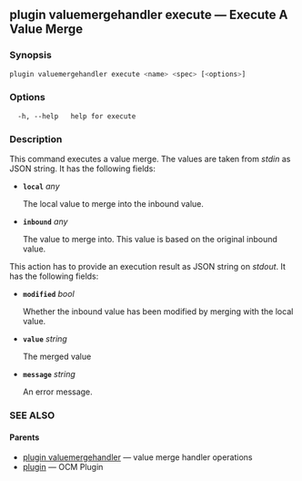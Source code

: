 ## plugin valuemergehandler execute &mdash; Execute A Value Merge

### Synopsis

```bash
plugin valuemergehandler execute <name> <spec> [<options>]
```

### Options

```text
  -h, --help   help for execute
```

### Description

This command executes a value merge. The values are taken from *stdin* as JSON
string. It has the following fields:

- **<code>local</code>** *any*

  The local value to merge into the inbound value.

- **<code>inbound</code>** *any*

  The value to merge into. This value is based on the original inbound value.

This action has to provide an execution result as JSON string on *stdout*. It has the
following fields:

- **<code>modified</code>** *bool*

  Whether the inbound value has been modified by merging with the local value.

- **<code>value</code>** *string*

  The merged value

- **<code>message</code>** *string*

  An error message.

### SEE ALSO

#### Parents

* [plugin valuemergehandler](plugin_valuemergehandler.md)	 &mdash; value merge handler operations
* [plugin](plugin.md)	 &mdash; OCM Plugin

